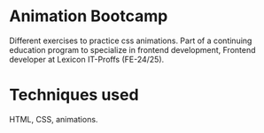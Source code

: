 # Animation Bootcamp
Different exercises to practice css animations. Part of a continuing education program to specialize in frontend development, Frontend developer at Lexicon IT-Proffs (FE-24/25).

# Techniques used
HTML, CSS, animations.

